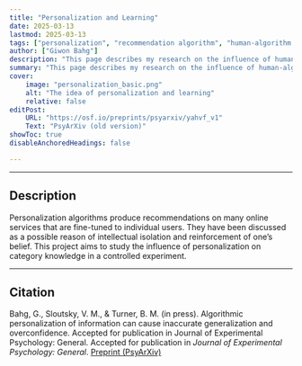 ```yaml
---
title: "Personalization and Learning" 
date: 2025-03-13
lastmod: 2025-03-13
tags: ["personalization", "recommendation algorithm", "human-algorithm interaction", "learning", "categorization"]
author: ["Giwon Bahg"]
description: "This page describes my research on the influence of human-AI interaction in learning."
summary: "This page describes my research on the influence of human-algorithm interaction in learning."
cover:
    image: "personalization_basic.png"
    alt: "The idea of personalization and learning"
    relative: false
editPost:
    URL: "https://osf.io/preprints/psyarxiv/yahvf_v1"
    Text: "PsyArXiv (old version)"
showToc: true
disableAnchoredHeadings: false

---
```


---

## Description

Personalization algorithms produce recommendations on many online services that are fine-tuned to individual users. They have been discussed as a possible reason of intellectual isolation and reinforcement of one’s belief. This project aims to study the influence of personalization on category knowledge in a controlled experiment.

[^1]: The acknowledged aim of the book is to dwarf all other books in the field.
[^2]: As a result of such intensive research, the book's length is almost twelve hundred pages.

---

## Citation

Bahg, G., Sloutsky, V. M., \& Turner, B. M. (in press). Algorithmic personalization of information can cause inaccurate generalization and overconfidence. Accepted for publication in Journal of Experimental Psychology: General. Accepted for publication in *Journal of Experimental Psychology: General*. [Preprint (PsyArXiv)](https://osf.io/preprints/psyarxiv/yahvf_v1)
